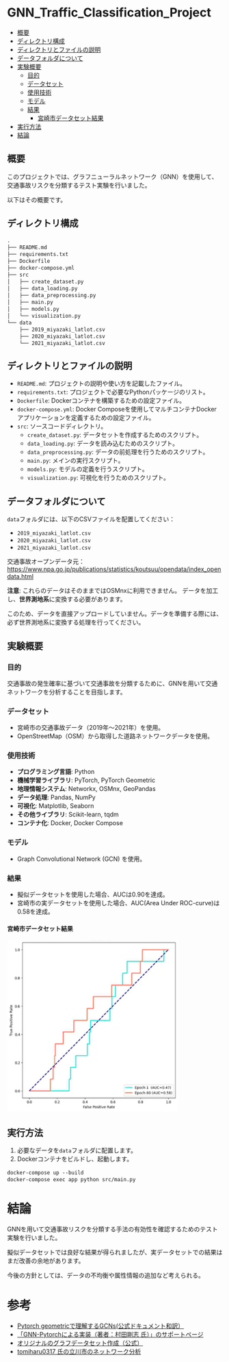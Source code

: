 # GNN_Traffic_Classification_Project

<!-- TOC -->
* [概要](#概要)
* [ディレクトリ構成](#ディレクトリ構成)
* [ディレクトリとファイルの説明](#ディレクトリとファイルの説明)
* [データフォルダについて](#データフォルダについて)
* [実験概要](#実験概要)
    * [目的](#目的)
    * [データセット](#データセット)
    * [使用技術](#使用技術)
    * [モデル](#モデル)
    * [結果](#結果)
        * [宮崎市データセット結果](#宮崎市データセット結果)
* [実行方法](#実行方法)
* [結論](#結論)
<!-- TOC -->

## 概要
このプロジェクトでは、グラフニューラルネットワーク（GNN）を使用して、交通事故リスクを分類するテスト実験を行いました。

以下はその概要です。


## ディレクトリ構成
```
.
├── README.md
├── requirements.txt
├── Dockerfile
├── docker-compose.yml
├── src
│   ├── create_dataset.py
│   ├── data_loading.py
│   ├── data_preprocessing.py
│   ├── main.py
│   ├── models.py
│   └── visualization.py
└── data
    ├── 2019_miyazaki_latlot.csv
    ├── 2020_miyazaki_latlot.csv
    └── 2021_miyazaki_latlot.csv
```

## ディレクトリとファイルの説明
- `README.md`: プロジェクトの説明や使い方を記載したファイル。
- `requirements.txt`: プロジェクトで必要なPythonパッケージのリスト。
- `Dockerfile`: Dockerコンテナを構築するための設定ファイル。
- `docker-compose.yml`: Docker Composeを使用してマルチコンテナDockerアプリケーションを定義するための設定ファイル。
- `src`: ソースコードディレクトリ。
  - `create_dataset.py`: データセットを作成するためのスクリプト。
  - `data_loading.py`: データを読み込むためのスクリプト。
  - `data_preprocessing.py`: データの前処理を行うためのスクリプト。
  - `main.py`: メインの実行スクリプト。
  - `models.py`: モデルの定義を行うスクリプト。
  - `visualization.py`: 可視化を行うためのスクリプト。

## データフォルダについて

`data`フォルダには、以下のCSVファイルを配置してください：

- `2019_miyazaki_latlot.csv`
- `2020_miyazaki_latlot.csv`
- `2021_miyazaki_latlot.csv`

交通事故オープンデータ元：https://www.npa.go.jp/publications/statistics/koutsuu/opendata/index_opendata.html

**注意**: これらのデータはそのままではOSMnxに利用できません。 データを加工し、**世界測地系**に変換する必要があります。

このため、データを直接アップロードしていません。データを準備する際には、必ず世界測地系に変換する処理を行ってください。



## 実験概要

### 目的

交通事故の発生確率に基づいて交通事故を分類するために、GNNを用いて交通ネットワークを分析することを目指します。

### データセット

- 宮崎市の交通事故データ（2019年～2021年）を使用。
- OpenStreetMap（OSM）から取得した道路ネットワークデータを使用。

### 使用技術

- **プログラミング言語**: Python
- **機械学習ライブラリ**: PyTorch, PyTorch Geometric
- **地理情報システム**: Networkx, OSMnx, GeoPandas
- **データ処理**: Pandas, NumPy
- **可視化**: Matplotlib, Seaborn
- **その他ライブラリ**: Scikit-learn, tqdm
- **コンテナ化**: Docker, Docker Compose

### モデル

- Graph Convolutional Network (GCN) を使用。

### 結果

- 擬似データセットを使用した場合、AUCは0.90を達成。
- 宮崎市の実データセットを使用した場合、AUC(Area Under ROC-curve)は0.58を達成。
#### 宮崎市データセット結果

<img alt="img.png" height="400" src="img.png" width="400"/>


## 実行方法

1. 必要なデータを`data`フォルダに配置します。
2. Dockerコンテナをビルドし、起動します。
```shell
docker-compose up --build
docker-compose exec app python src/main.py
```

# 結論

GNNを用いて交通事故リスクを分類する手法の有効性を確認するためのテスト実験を行いました。

擬似データセットでは良好な結果が得られましたが、実データセットでの結果はまだ改善の余地があります。

今後の方針としては、データの不均衡や属性情報の追加など考えられる。

# 参考

* [Pytorch geometricで理解するGCNs(公式ドキュメント和訳）](https://github.com/omiita/PyTorchGeometric-Tutorial/blob/master/PyTorch_Geometric_Tutorial.ipynb)
* [「GNN-Pytorchによる実装（著者：村田剛志 氏）」のサポートページ](https://github.com/atarum/GraphNeuralNetworks/tree/main) 
* [オリジナルのグラフデータセット作成（公式）](https://pytorch-geometric.readthedocs.io/en/latest/tutorial/create_dataset.html)
* [tomiharu0317 氏の立川市のネットワーク分析](https://github.com/tomiharu0317/congestion-analysis)


